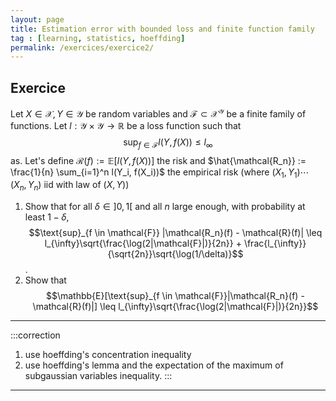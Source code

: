 ```yaml
---
layout: page
title: Estimation error with bounded loss and finite function family
tag : [learning, statistics, hoeffding]
permalink: /exercices/exercice2/
---
```


## Exercice

Let $X\in \mathcal{X}, Y \in \mathcal{Y}$ be random variables and $\mathcal{F} \subset \mathcal{X}^{\mathcal{Y}}$ be a finite family of functions. Let $l : \mathcal{Y} \times \mathcal{Y} \to \mathbb{R}$ be a loss function such that $$\text{sup}_{f \in \mathcal{F}} l(Y,f(X)) \leq l_\infty $$ as.
Let's define $\mathcal{R}(f) := \mathbb{E}[l(Y,f(X))]$ the risk and $\hat{\mathcal{R_n}} := \frac{1}{n} \sum_{i=1}^n l(Y_i, f(X_i))$ the empirical risk (where $(X_1, Y_1) \cdots (X_n,Y_n)$ iid with law of $(X,Y)$)

1. Show that for all $\delta \in ]0,1[$ and all $n$ large enough, with probability at least $1-\delta$, 
$$\text{sup}_{f \in \mathcal{F}} |\mathcal{R_n}(f) - \mathcal{R}(f)| \leq l_{\infty}\sqrt{\frac{\log(2|\mathcal{F}|)}{2n}} + \frac{l_{\infty}}{\sqrt{2n}}\sqrt{\log(1/\delta)}$$.
2. Show that 
$$\mathbb{E}[\text{sup}_{f \in \mathcal{F}}|\mathcal{R_n}(f) - \mathcal{R}(f)|] \leq l_{\infty}\sqrt{\frac{\log(2|\mathcal{F}|)}{2n}}$$

---

:::correction 
1. use hoeffding's concentration inequality
2. use hoeffding's lemma and the expectation of the  maximum of subgaussian variables inequality.
:::

---

